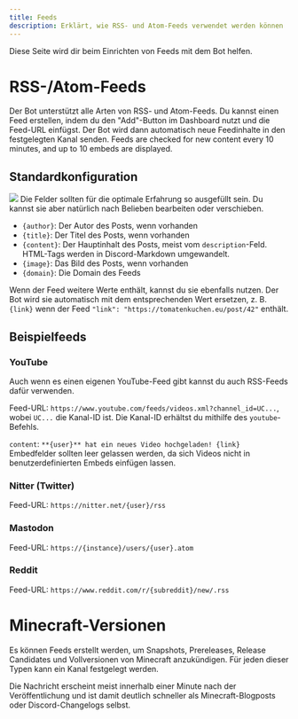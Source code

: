 ```yaml
---
title: Feeds
description: Erklärt, wie RSS- und Atom-Feeds verwendet werden können
---
```


Diese Seite wird dir beim Einrichten von Feeds mit dem Bot helfen.

# RSS-/Atom-Feeds
Der Bot unterstützt alle Arten von RSS- und Atom-Feeds. Du kannst einen Feed erstellen, indem du den "Add"-Button im Dashboard nutzt und die Feed-URL einfügst.
Der Bot wird dann automatisch neue Feedinhalte in den festgelegten Kanal senden.
Feeds are checked for new content every 10 minutes, and up to 10 embeds are displayed.

## Standardkonfiguration
![](../public/rss_feeds_default.png)
Die Felder sollten für die optimale Erfahrung so ausgefüllt sein. Du kannst sie aber natürlich nach Belieben bearbeiten oder verschieben.

* `{author}`: Der Autor des Posts, wenn vorhanden
* `{title}`: Der Titel des Posts, wenn vorhanden
* `{content}`: Der Hauptinhalt des Posts, meist vom `description`-Feld. HTML-Tags werden in Discord-Markdown umgewandelt.
* `{image}`: Das Bild des Posts, wenn vorhanden
* `{domain}`: Die Domain des Feeds

Wenn der Feed weitere Werte enthält, kannst du sie ebenfalls nutzen. Der Bot wird sie automatisch mit dem entsprechenden Wert ersetzen, z. B. `{link}` wenn der Feed `"link": "https://tomatenkuchen.eu/post/42"` enthält.

## Beispielfeeds

### YouTube
Auch wenn es einen eigenen YouTube-Feed gibt kannst du auch RSS-Feeds dafür verwenden.

Feed-URL: `https://www.youtube.com/feeds/videos.xml?channel_id=UC...`, wobei `UC...` die Kanal-ID ist. Die Kanal-ID erhältst du mithilfe des `youtube`-Befehls.

`content`: `**{user}** hat ein neues Video hochgeladen! {link}`
Embedfelder sollten leer gelassen werden, da sich Videos nicht in benutzerdefinierten Embeds einfügen lassen.

### Nitter (Twitter)
Feed-URL: `https://nitter.net/{user}/rss`

### Mastodon
Feed-URL: `https://{instance}/users/{user}.atom`

### Reddit
Feed-URL: `https://www.reddit.com/r/{subreddit}/new/.rss`

# Minecraft-Versionen
Es können Feeds erstellt werden, um Snapshots, Prereleases, Release Candidates und Vollversionen von Minecraft anzukündigen. Für jeden dieser Typen kann ein Kanal festgelegt werden.

Die Nachricht erscheint meist innerhalb einer Minute nach der Veröffentlichung und ist damit deutlich schneller als Minecraft-Blogposts oder Discord-Changelogs selbst.
